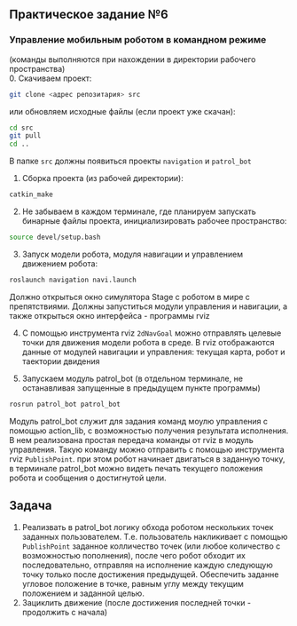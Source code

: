 ## Практическое задание №6 
### Управление мобильным роботом в командном режиме  

(команды выполняются при нахождении в директории рабочего пространства)  
0. Скачиваем проект:
```bash
git clone <адрес репозитария> src
```
или обновляем исходные файлы (если проект уже скачан):
```bash
cd src  
git pull  
cd ..  
```
В папке `src` должны появиться проекты `navigation` и `patrol_bot`
1. Сборка проекта (из рабочей директории):
```bash
catkin_make
```
2. Не забываем в каждом терминале, где планируем запускать бинарные файлы проекта, инициализировать рабочее пространство:
```bash
source devel/setup.bash
```
3. Запуск модели робота, модуля навигации и управлением движением робота:  
```bash
roslaunch navigation navi.launch
```
Должно открыться окно симулятора Stage с роботом в мире с препятствиями. Должны запуститься модули управления и навигации, а также открыться окно интерфейса - программы rviz

4. С помощью инструмента rviz `2dNavGoal` можно отправлять целевые точки для движения модели робота в среде. В rviz отображаются данные от модулей навигации и управления: текущая карта, робот и таектории двидения  

5. Запускаем модуль patrol_bot (в отдельном терминале, не останавливая запущенные в предыдущем пункте программы)
```bash
rosrun patrol_bot patrol_bot
```
Модуль patrol_bot служит для задания команд моулю управления с помощью action_lib, с возможностью получения результата исполнения. В нем реализована простая передача команды от rviz в модуль управления. Такую команду можно отправить с помощью инструмента rviz `PublishPoint`. при этом робот начинает двигаться в заданную точку, в терминале patrol_bot можно видеть печать текущего положения робота и сообщения о достигнутой цели.  

## Задача
1. Реализвать в patrol_bot логику обхода роботом нескольких точек заданных пользователем. Т.е. пользователь накликивает с помощью `PublishPoint` заданное колличество точек (или любое количество с возможностью пополнения), после чего робот обходит их последовательно, отправляя на исполнение каждую следующую точку только после достижения предыдущей. Обеспечить заданне угловое положение в точке, равным углу между текущим положением и заданной целью.
2. Зациклить движение (после достижения последней точки - продолжить с начала) 
